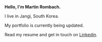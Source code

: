 **Hello, I'm Martin Rombach.** 

I live in Jangi, South Korea.

My portfolio is currently being updated.

Read my resume and get in touch on <a href="https://www.linkedin.com/in/martin-rombach-0a67b266/">Linkedin</a>.


<!-- [![Top Langs](https://github-readme-stats.vercel.app/api/top-langs/?username=martinrombach88&layout=compact)](https://github.com/anuraghazra/github-readme-stats)
 -->
<!---
martinrombach88/martinrombach88 is a ✨ special ✨ repository because its `README.md` (this file) appears on your GitHub profile.
You can click the Preview link to take a look at your changes.
--->

